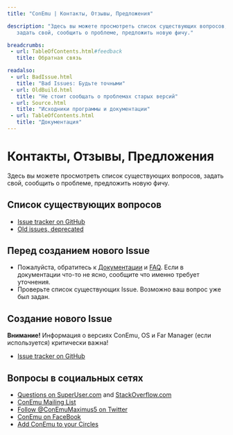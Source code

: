 ```yaml
---
title: "ConEmu | Контакты, Отзывы, Предложения"

description: "Здесь вы можете просмотреть список существующих вопросов,
   задать свой, сообщить о проблеме, предложить новую фичу."

breadcrumbs:
 - url: TableOfContents.html#feedback
   title: Обратная связь

readalso:
 - url: BadIssue.html
   title: "Bad Issues: Будьте точными"
 - url: OldBuild.html
   title: "Не стоит сообщать о проблемах старых версий"
 - url: Source.html
   title: "Исходники программы и документации"
 - url: TableOfContents.html
   title: "Документация"
---
```


# Контакты, Отзывы, Предложения

Здесь вы можете просмотреть список существующих вопросов,
задать свой, сообщить о проблеме, предложить новую фичу.


## Список существующих вопросов

* [Issue tracker on GitHub](https://github.com/Maximus5/ConEmu/issues)
* [Old issues, deprecated](http://code.google.com/p/conemu-maximus5/issues/list?can=1&q=&sort=-id)


## Перед созданием нового Issue

* Пожалуйста, обратитесь к [Документации](TableOfContents.html) и [FAQ](ConEmuFAQ.html).
  Если в документации что-то не ясно, сообщите что именно требует уточнения.
* Проверьте список существующих Issue. Возможно ваш вопрос уже был задан.


## Создание нового Issue

**Внимание!** Информация о версиях ConEmu, OS и Far Manager (если используется) критически важна!

* [Issue tracker on GitHub](https://github.com/Maximus5/ConEmu/issues)


## Вопросы в социальных сетях

* [Questions on SuperUser.com](http://superuser.com/questions/tagged/conemu) and [StackOverflow.com](http://stackoverflow.com/questions/tagged/conemu)
* [ConEmu Mailing List](http://groups.google.com/group/conemu_ml)
* [Follow @ConEmuMaximus5 on Twitter](https://twitter.com/intent/user?screen_name=ConEmuMaximus5)
* [ConEmu on FaceBook](http://www.facebook.com/ConEmu.Maximus5)
* [Add ConEmu to your Circles](https://plus.google.com/116287257743594353797/posts)
